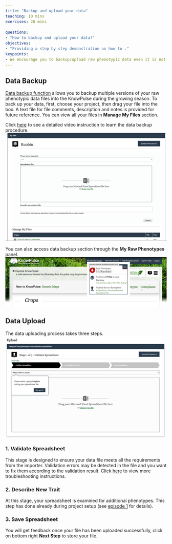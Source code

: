 ```yaml
---
title: "Backup and upload your data"
teaching: 10 mins
exercises: 20 mins
 
questions:
- "How to backup and upload your data?"
objectives:
- "Providing a step by step demonstration on how to ."
keypoints:
- We encourage you to backup/upload raw phenotypic data even it is not clean.
---
```


## Data Backup
[Data backup function](https://knowpulse.usask.ca/phenotypes/raw/backup) allows you to backup multiple versions of your raw phenotypic data files into the KnowPulse during the growing season. To back up your data, first, choose your project, then drag your file into the box. A text file for file comments, description and notes is provided for future reference. You can view all your files in **Manage My Files** section. 

Click [here](https://knowpulse.usask.ca/portal/sites/default/files/tutorial_files/rawpheno_videos/rawpheno_backup.mp4) to see a detailed video instruction to learn the data backup procedure. ![Screenshot of main code listing](../fig/howto-upload-raw-phenotypic-data.5.png) 

You can also access data backup section through the **My Raw Phenotypes** panel.
![Screenshot of main code listing](../fig/howto-upload-raw-phenotypic-data.6.png)


## Data Upload
The data uploading process takes three steps.
![Screenshot of main code listing](../fig/howto-upload-raw-phenotypic-data.4.png)
### 1. Validate Spreadsheet 
This stage is designed to ensure your data file meets all the requirements from the importer. Validation errors may be detected in the file and you want to fix them according to the validation result. Click [here](https://knowpulse.usask.ca/portal/sites/default/files/tutorial_files/rawpheno_videos/rawpheno_upload_validation.mp4) to view more troubleshooting instructions. 

### 2. Describe New Trait
At this stage, your spreadsheet is examined for additional phenotypes. This step has done already during project setup (see [episode 1](https://knowpulse-knowledgebase.github.io/howto-upload-raw-phenotypic-data/01-Project-setup/index.html) for details).


### 3. Save Spreadsheet 
You will get feedback once your file has been uploaded successfully, click on bottom right **Next Step** to store your file. 
